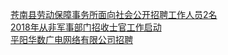   
[苍南县劳动保障事务所面向社会公开招聘工作人员2名](http://www.dianyue.me/archives/526/jjwtaxpr22a2za8x/)  
[2018年从非军事部门招收士官工作启动](http://www.dianyue.me/archives/526/2eu6wml3k4nsofnl/)  
[平阳华数广电网络有限公司招聘](http://www.dianyue.me/archives/526/nslcqpqjgbnmoruf/)